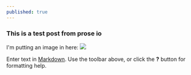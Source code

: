 ```yaml
---
published: true
---
```


### This is a test post from prose io

I'm putting an image in here:
![](/assets/post_images/tja.jpg)

Enter text in [Markdown](http://daringfireball.net/projects/markdown/). Use the toolbar above, or click the **?** button for formatting help.
